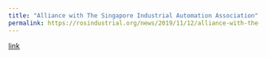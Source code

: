 ```yaml
---
title: "Alliance with The Singapore Industrial Automation Association"
permalink: https://rosindustrial.org/news/2019/11/12/alliance-with-the-singapore-industrial-automation-association
---
```

[link](https://rosindustrial.org/news/2019/11/12/alliance-with-the-singapore-industrial-automation-association)